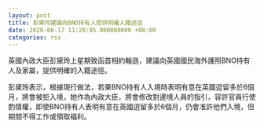```yaml
---
layout: post
title: 彭黛玲建議向BNO持有人提供明確入籍途徑
date: 2020-06-17 11:20:05.000000000 +08:00
categories: rss
---
```


英國內政大臣彭黛玲上星期致函首相約翰遜，建議向英國國民海外護照BNO持有人及家屬，提供明確的入籍途徑。

彭黛玲表示，根據現行做法，若果BNO持有人入境時表明有意在英國逗留多於6個月，將會被拒入境，她作為內政大臣，將會修改對邊境人員的指引，容許官員行使酌情權，即使BNO持有人表明有意在英國逗留多於6個月，仍會准許他們入境，但期間不得工作或領取福利。
